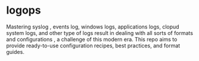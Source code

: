 # logops
Mastering syslog , events log, windows logs, applications logs, clopud system logs, and other type of logs result in dealing with all sorts of formats and configurations , a challenge of this modern era. This repo aims to provide ready-to-use configuration recipes, best practices, and format guides.
